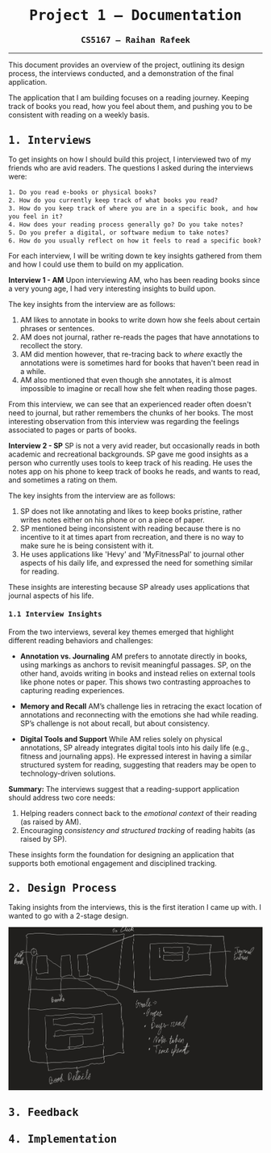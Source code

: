 <div align="center">

<h1 style="font-family:Consolas, monospace;">Project 1 – Documentation</h1>
<h3 style="font-family:Consolas, monospace;">CS5167 – Raihan Rafeek</h3>

</div>

---

This document provides an overview of the project, outlining its design process, the interviews conducted, and a demonstration of the final application.

The application that I am building focuses on a reading journey. Keeping track of books you read, how you feel about them, and pushing you to be consistent with reading on a weekly basis.

<h2 style="font-family:Consolas, monospace;">1. Interviews</h2>
To get insights on how I should build this project, I interviewed two of my friends who are avid readers. The questions I asked during the interviews were:

```
1. Do you read e-books or physical books?
2. How do you currently keep track of what books you read?
3. How do you keep track of where you are in a specific book, and how you feel in it?
4. How does your reading process generally go? Do you take notes?
5. Do you prefer a digital, or software medium to take notes?
6. How do you usually reflect on how it feels to read a specific book?

```
For each interview, I will be writing down te key insights gathered from them and how I could use them to build on my application.

<p>

**Interview 1 - AM**
Upon interviewing AM, who has been reading books since a very young age, I had very interesting insights to build upon.

The key insights from the interview are as follows:
1. AM likes to annotate in books to write down how she feels about certain phrases or sentences.
2. AM does not journal, rather re-reads the pages that have annotations to recollect the story.
3. AM did mention however, that re-tracing back to _where_ exactly the annotations were is sometimes hard for books that haven't been read in a while.
4. AM also mentioned that even though she annotates, it is almost impossible to imagine or recall how she felt when reading those pages.

From this interview, we can see that an experienced reader often doesn't need to journal, but rather remembers the chunks of her books. The most interesting observation from this interview was regarding the feelings associated to pages or parts of books.

<p>

**Interview 2 - SP**
SP is not a very avid reader, but occasionally reads in both academic and recreational backgrounds. SP gave me good insights as a person who currently uses tools to keep track of his reading. He uses the notes app on his phone to keep track of books he reads, and wants to read, and sometimes a rating on them.

The key insights from the interview are as follows:
1. SP does not like annotating and likes to keep books pristine, rather writes notes either on his phone or on a piece of paper.
2. SP mentioned being inconsistent with reading because there is no incentive to it at times apart from recreation, and there is no way to make sure he is being consistent with it.
3. He uses applications like 'Hevy' and 'MyFitnessPal' to journal other aspects of his daily life, and expressed the need for something similar for reading.

These insights are interesting because SP already uses applications that journal aspects of his life.

<h4 style="font-family:Consolas, monospace;">1.1 Interview Insights</h4>

From the two interviews, several key themes emerged that highlight different reading behaviors and challenges:

- **Annotation vs. Journaling**
  AM prefers to annotate directly in books, using markings as anchors to revisit meaningful passages. SP, on the other hand, avoids writing in books and instead relies on external tools like phone notes or paper. This shows two contrasting approaches to capturing reading experiences.

- **Memory and Recall**
  AM’s challenge lies in retracing the exact location of annotations and reconnecting with the emotions she had while reading. SP’s challenge is not about recall, but about consistency.

- **Digital Tools and Support**
  While AM relies solely on physical annotations, SP already integrates digital tools into his daily life (e.g., fitness and journaling apps). He expressed interest in having a similar structured system for reading, suggesting that readers may be open to technology-driven solutions.

**Summary:**
The interviews suggest that a reading-support application should address two core needs:
1. Helping readers connect back to the *emotional context* of their reading (as raised by AM).
2. Encouraging *consistency and structured tracking* of reading habits (as raised by SP).

These insights form the foundation for designing an application that supports both emotional engagement and disciplined tracking.


<h2 style="font-family:Consolas, monospace;">2. Design Process</h2>

Taking insights from the interviews, this is the first iteration I came up with. I wanted to go with a 2-stage design.

![Alt text](./design1.jpeg)

<h2 style="font-family:Consolas, monospace;">3. Feedback</h2>

<h2 style="font-family:Consolas, monospace;">4. Implementation</h2>
